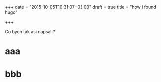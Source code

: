 +++
date = "2015-10-05T10:31:07+02:00"
draft = true
title = "how i found hugo"

+++

Co bych tak asi napsal ?


# aaa


# bbb
